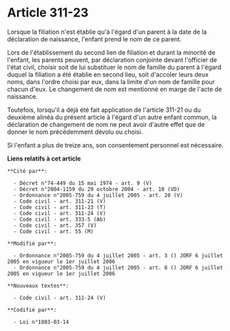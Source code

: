 # Article 311-23

Lorsque la filiation n'est établie qu'à l'égard d'un parent à la date de la déclaration de naissance, l'enfant prend le nom
de ce parent. 

Lors de l'établissement du second lien de filiation et durant la minorité de l'enfant, les parents peuvent, par déclaration
conjointe devant l'officier de l'état civil, choisir soit de lui substituer le nom de famille du parent à l'égard duquel la
filiation a été établie en second lieu, soit d'accoler leurs deux noms, dans l'ordre choisi par eux, dans la limite d'un nom
de famille pour chacun d'eux. Le changement de nom est mentionné en marge de l'acte de naissance. 

Toutefois, lorsqu'il a déjà été fait application de l'article 311-21 ou du deuxième alinéa du présent article à l'égard d'un
autre enfant commun, la déclaration de changement de nom ne peut avoir d'autre effet que de donner le nom précédemment dévolu
ou choisi. 

Si l'enfant a plus de treize ans, son consentement personnel est nécessaire.

**Liens relatifs à cet article**

	**Cité par**:

	  - Décret n°74-449 du 15 mai 1974 - art. 9 (V)
	  - Décret n°2004-1159 du 29 octobre 2004 - art. 10 (VD)
	  - Ordonnance n°2005-759 du 4 juillet 2005 - art. 20 (V)
	  - Code civil - art. 311-21 (V)
	  - Code civil - art. 311-23 (T)
	  - Code civil - art. 311-24 (V)
	  - Code civil - art. 333-5 (Ab)
	  - Code civil - art. 357 (V)
	  - Code civil - art. 55 (M)

	**Modifié par**:

	  - Ordonnance n°2005-759 du 4 juillet 2005 - art. 3 () JORF 6 juillet 2005 en vigueur le 1er juillet 2006
	  - Ordonnance n°2005-759 du 4 juillet 2005 - art. 8 () JORF 6 juillet 2005 en vigueur le 1er juillet 2006

	**Nouveaux textes**:

	  - Code civil - art. 311-24 (V)

	**Codifié par**:

	  - Loi n°1803-03-14
